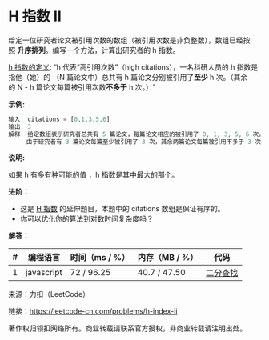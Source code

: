 # H 指数 II

给定一位研究者论文被引用次数的数组（被引用次数是非负整数），数组已经按照 **升序排列**。编写一个方法，计算出研究者的 h 指数。

[h 指数的定义](https://baike.baidu.com/item/h-index/3991452?fr=aladdin): “h 代表“高引用次数”（high citations），一名科研人员的 h 指数是指他（她）的 （N 篇论文中）总共有 h 篇论文分别被引用了**至少** h 次。（其余的 N - h 篇论文每篇被引用次数**不多于** h 次。）"

**示例:**

``` javascript
输入: citations = [0,1,3,5,6]
输出: 3
解释: 给定数组表示研究者总共有 5 篇论文，每篇论文相应的被引用了 0, 1, 3, 5, 6 次。
     由于研究者有 3 篇论文每篇至少被引用了 3 次，其余两篇论文每篇被引用不多于 3 次，所以她的 h 指数是 3。
```

**说明:**

如果 h 有多有种可能的值 ，h 指数是其中最大的那个。

**进阶：**

- 这是 [H 指数](https://leetcode-cn.com/problems/h-index/description/) 的延伸题目，本题中的 citations 数组是保证有序的。
- 你可以优化你的算法到对数时间复杂度吗？

**解答：**

**#**|**编程语言**|**时间（ms / %）**|**内存（MB / %）**|**代码**
--|--|--|--|--
1|javascript|72 / 96.25|40.7 / 47.50|[二分查找](./javascript/ac_v1.js)

来源：力扣（LeetCode）

链接：https://leetcode-cn.com/problems/h-index-ii

著作权归领扣网络所有。商业转载请联系官方授权，非商业转载请注明出处。
